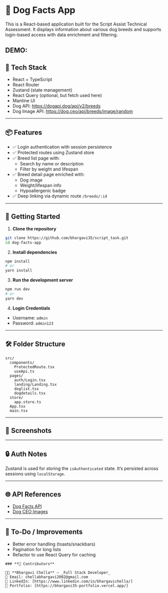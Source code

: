 # 🐶 Dog Facts App

This is a React-based application built for the Script Assist Technical Assessment. It displays information about various dog breeds and supports login-based access with data enrichment and filtering.

DEMO: 
---

## 🔧 Tech Stack

- React + TypeScript
- React Router
- Zustand (state management)
- React Query (optional, but fetch used here)
- Mantine UI
- Dog API: https://dogapi.dog/api/v2/breeds
- Dog Image API: https://dog.ceo/api/breeds/image/random

---

## 📦 Features

- ✅ Login authentication with session persistence
- ✅ Protected routes using Zustand store
- ✅ Breed list page with:
  - Search by name or description
  - Filter by weight and lifespan
- ✅ Breed detail page enriched with:
  - Dog image
  - Weight/lifespan info
  - Hypoallergenic badge
- ✅ Deep linking via dynamic route `/breeds/:id`

---

## 🚀 Getting Started

1. **Clone the repository**

```bash
git clone https://github.com/bhargavi35/script_task.git
cd dog-facts-app
````

2. **Install dependencies**

```bash
npm install
# or
yarn install
```

3. **Run the development server**

```bash
npm run dev
# or
yarn dev
```

4. **Login Credentials**

* Username: `admin`
* Password: `admin123`

---

## 🛠 Folder Structure

```
src/
  components/
    ProtectedRoute.tsx
    useApi.ts
  pages/
    auth/Login.tsx
    landing/Landing.tsx
    doglist.tsx
    dogdetails.tsx
  store/
    app.store.ts
  App.tsx
  main.tsx
```

---

## 📸 Screenshots



---

## 🔒 Auth Notes

Zustand is used for storing the `isAuthenticated` state. It’s persisted across sessions using `localStorage`.

---

## 🌐 API References

* [Dog Facts API](https://dogapi.dog/)
* [Dog CEO Images](https://dog.ceo/dog-api/)

---

## 📁 To-Do / Improvements

* Better error handling (toasts/snackbars)
* Pagination for long lists
* Refactor to use React Query for caching

````
### **📌 Contributors**

👨‍💻 **Bhargavi Chella** – _Full Stack Developer_  
📩 Email: chellabhargavi2002@gmail.com  
📌 LinkedIn: [https://www.linkedin.com/in/bhargavichella/] 
📌 Portfolio: [https://bhargavi35-portfolio.vercel.app/]

